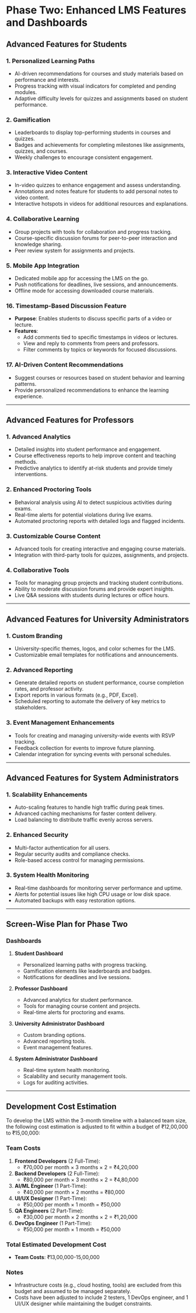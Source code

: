# Phase Two: Enhanced LMS Features and Dashboards


## Advanced Features for Students

### 1. **Personalized Learning Paths**
- AI-driven recommendations for courses and study materials based on performance and interests.
- Progress tracking with visual indicators for completed and pending modules.
- Adaptive difficulty levels for quizzes and assignments based on student performance.

### 2. **Gamification**
- Leaderboards to display top-performing students in courses and quizzes.
- Badges and achievements for completing milestones like assignments, quizzes, and courses.
- Weekly challenges to encourage consistent engagement.

### 3. **Interactive Video Content**
- In-video quizzes to enhance engagement and assess understanding.
- Annotations and notes feature for students to add personal notes to video content.
- Interactive hotspots in videos for additional resources and explanations.

### 4. **Collaborative Learning**
- Group projects with tools for collaboration and progress tracking.
- Course-specific discussion forums for peer-to-peer interaction and knowledge sharing.
- Peer review system for assignments and projects.

### 5. **Mobile App Integration**
- Dedicated mobile app for accessing the LMS on the go.
- Push notifications for deadlines, live sessions, and announcements.
- Offline mode for accessing downloaded course materials.

### 16. **Timestamp-Based Discussion Feature**
- **Purpose**: Enables students to discuss specific parts of a video or lecture.
- **Features**:
  - Add comments tied to specific timestamps in videos or lectures.
  - View and reply to comments from peers and professors.
  - Filter comments by topics or keywords for focused discussions.

### 17. **AI-Driven Content Recommendations**
- Suggest courses or resources based on student behavior and learning patterns.
- Provide personalized recommendations to enhance the learning experience.

---

## Advanced Features for Professors

### 1. **Advanced Analytics**
- Detailed insights into student performance and engagement.
- Course effectiveness reports to help improve content and teaching methods.
- Predictive analytics to identify at-risk students and provide timely interventions.

### 2. **Enhanced Proctoring Tools**
- Behavioral analysis using AI to detect suspicious activities during exams.
- Real-time alerts for potential violations during live exams.
- Automated proctoring reports with detailed logs and flagged incidents.

### 3. **Customizable Course Content**
- Advanced tools for creating interactive and engaging course materials.
- Integration with third-party tools for quizzes, assignments, and projects.


### 4. **Collaborative Tools**
- Tools for managing group projects and tracking student contributions.
- Ability to moderate discussion forums and provide expert insights.
- Live Q&A sessions with students during lectures or office hours.

---

## Advanced Features for University Administrators

### 1. **Custom Branding**
- University-specific themes, logos, and color schemes for the LMS.
- Customizable email templates for notifications and announcements.

### 2. **Advanced Reporting**
- Generate detailed reports on student performance, course completion rates, and professor activity.
- Export reports in various formats (e.g., PDF, Excel).
- Scheduled reporting to automate the delivery of key metrics to stakeholders.

### 3. **Event Management Enhancements**
- Tools for creating and managing university-wide events with RSVP tracking.
- Feedback collection for events to improve future planning.
- Calendar integration for syncing events with personal schedules.

---

## Advanced Features for System Administrators

### 1. **Scalability Enhancements**
- Auto-scaling features to handle high traffic during peak times.
- Advanced caching mechanisms for faster content delivery.
- Load balancing to distribute traffic evenly across servers.

### 2. **Enhanced Security**
- Multi-factor authentication for all users.
- Regular security audits and compliance checks.
- Role-based access control for managing permissions.

### 3. **System Health Monitoring**
- Real-time dashboards for monitoring server performance and uptime.
- Alerts for potential issues like high CPU usage or low disk space.
- Automated backups with easy restoration options.

---

## Screen-Wise Plan for Phase Two

### **Dashboards**
1. **Student Dashboard**
   - Personalized learning paths with progress tracking.
   - Gamification elements like leaderboards and badges.
   - Notifications for deadlines and live sessions.

2. **Professor Dashboard**
   - Advanced analytics for student performance.
   - Tools for managing course content and projects.
   - Real-time alerts for proctoring and exams.

3. **University Administrator Dashboard**
   - Custom branding options.
   - Advanced reporting tools.
   - Event management features.

4. **System Administrator Dashboard**
   - Real-time system health monitoring.
   - Scalability and security management tools.
   - Logs for auditing activities.

---

## Development Cost Estimation

To develop the LMS within the 3-month timeline with a balanced team size, the following cost estimation is adjusted to fit within a budget of ₹12,00,000 to ₹15,00,000:

### Team Costs
1. **Frontend Developers** (2 Full-Time):
   - ₹70,000 per month × 3 months × 2 = ₹4,20,000
2. **Backend Developers** (2 Full-Time):
   - ₹80,000 per month × 3 months × 2 = ₹4,80,000
3. **AI/ML Engineer** (1 Part-Time):
   - ₹40,000 per month × 2 months = ₹80,000
4. **UI/UX Designer** (1 Part-Time):
   - ₹50,000 per month × 1 month = ₹50,000
5. **QA Engineers** (2 Part-Time):
   - ₹30,000 per month × 2 months × 2 = ₹1,20,000
6. **DevOps Engineer** (1 Part-Time):
   - ₹50,000 per month × 1 month = ₹50,000

### Total Estimated Development Cost
- **Team Costs**: ₹13,00,000-15,00,000

### Notes
- Infrastructure costs (e.g., cloud hosting, tools) are excluded from this budget and assumed to be managed separately.
- Costs have been adjusted to include 2 testers, 1 DevOps engineer, and 1 UI/UX designer while maintaining the budget constraints.
